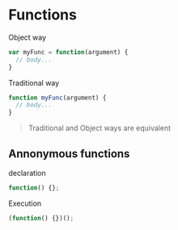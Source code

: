 # Functions

Object way
```javascript
var myFunc = function(argument) {
  // body...
}
```

Traditional way
```javascript
function myFunc(argument) {
  // body...
}
```
> Traditional and Object ways are equivalent

## Annonymous functions

declaration
```javascript
function() {};
```
Execution
```javascript
(function() {})();
```
